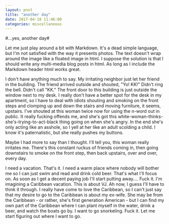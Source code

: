 ```yaml
---
layout: post
title: "another day"
date: 2017-04-18 11:46:00
categories: miscellaneous
---
```

#...yes, another day#

Let me just play around a bit with Markdown. It's a dead simple language, but I'm not satisfied with the way it presents photos. The text doesn't wrap around the image like a floated image in html. I suppose the solution is that I should write any multi-media blog posts in html. As long as I include the Markdown header html works great.

I don't have anything much to say. My irritating neighbor just let her friend in the building. The friend arrived outside and shouted, "Yo! KK!" Didn't ring the bell. Didn't call "KK." The front door to this building is just outside the window next to my desk. I really don't have a better spot for the desk in my apartment, so I have to deal with idiots shouting and smoking on the front steps and clomping up and down the stairs and moving furniture, it seems, upstairs. I've shouted at this woman twice now for using the n-word out in public. It really fucking offends me, and she's got this white-woman-thinks-she's-trying-to-act-black thing going on when she's angry. In the end she's only acting like an asshole, so I yell at her like an adult scolding a child. I know it's paternalistic, but she really pushes my buttons.

Maybe I had more to say than I thought. I'll tell you, this woman really irritates me. There's this constant ruckus of friends coming in, then going downstairs to smoke on the front step, then back upstairs, over and over, every day.

I need a vacation. That's it. I need a warm place where nobody will bother me so I can just swim and read and drink cold beer. That's what I'll focus on. As soon as I get a decent paying job I'll start putting away.... Fuck it. I'm imagining a Caribbean vacation. This is about VJ. Ah now, I guess I'll have to think it through. I really have come to love the Caribbean, so I can't just say that my desire to go to the Caribbean is about my ex-wife. She may be from the Caribbean - or rather, she's first generation American - but I can find my own part of the Caribbean where I can plant myself in the water, drink a beer, and watch the boats go by. I want to go snorkeling. Fuck it. Let me start figuring out where I want to go.